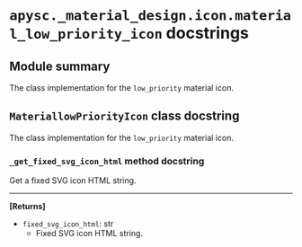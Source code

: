 # `apysc._material_design.icon.material_low_priority_icon` docstrings

## Module summary

The class implementation for the `low_priority` material icon.

## `MateriallowPriorityIcon` class docstring

The class implementation for the `low_priority` material icon.

### `_get_fixed_svg_icon_html` method docstring

Get a fixed SVG icon HTML string.<hr>

**[Returns]**

- `fixed_svg_icon_html`: str
  - Fixed SVG icon HTML string.